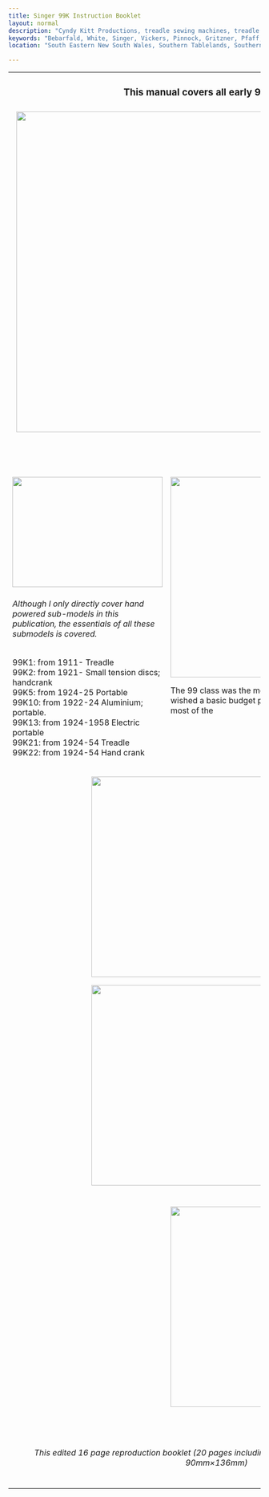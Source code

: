 ```yaml
---
title: Singer 99K Instruction Booklet
layout: normal
description: "Cyndy Kitt Productions, treadle sewing machines, treadle sewing machine parts, sewing machine parts, vintage treadle sewing machines, reproduction sewing machine manuals, sewing machine manual, eco sewing"
keywords: "Bebarfald, White, Singer, Vickers, Pinnock, Gritzner, Pfaff, treadle sewing machine, vintage sewing machine, sewing machine manual"
location: "South Eastern New South Wales, Southern Tablelands, Southern Highlands, Goulburn, New South Wales, Australia.  Custom clothing and costume.  Craft accesories "

---
```


<div class="container">
<table width="800" border="0" cellspacing="4" cellpadding="3" align="center">
<tr> 
<td colspan="2" height="62"> 
<h3 align="center">This manual covers all early 99K models</h3>
<h3 align="center"><img class="img-fluid my-1" src="{{ "machines/pic/singer/99K13.00.jpg" | relative_url }}" width="800" height="640"></h3>
<h3 align="center">&nbsp;</h3>
</td>
</tr>
<tr> 
<td width="253"> 
<p><img class="img-fluid my-1" src="{{ "machines/pic/singer/99K1.02.png" | relative_url }}" width="300" height="220"></p>
<h6>Although I only directly cover hand powered sub-models in this publication, the essentials of all these submodels is covered.</h6>
<p>99K1: from 1911- Treadle<br>
99K2: from 1921- Small tension discs; handcrank <br>
99K5: from 1924-25 Portable <br>
99K10: from 1922-24 Aluminium; portable. <br>
99K13: from 1924-1958 Electric portable <br>
99K21: from 1924-54 Treadle<br>
99K22: from 1924-54 Hand crank </p>
</td>
<td width="592" valign="top"> 
<div align="center">
<p><img class="img-fluid my-1" src="{{"pic/MAN-99K1.00.jpg"}}" width="500" height="400"></p>
<p align="left">The 99 class was the most popular machine for people who wished a basic budget priced Singer for simple work through most of 
the </p>
</div>
</td>
</tr>
<tr> 
<td colspan="2"> 
<div align="center">
<p><img class="img-fluid my-1" src="{{"pic/MAN-99K1.02.jpg"}}" width="500" height="400"></p>
<p><img class="img-fluid my-1" src="{{"pic/MAN-99K1.01.jpg"}}" width="500" height="400"><br>
<br>
</p>
</div>
</td>
</tr>
<tr> 
<td width="253">&nbsp;</td>
<td width="592" valign="top"><img class="img-fluid my-1" src="{{"pic/MAN-99K1.03.jpg"}}" width="500" height="400"></td>
</tr>
<tr> 
<td width="253">&nbsp;</td>
<td width="592" valign="top"></td>
</tr>
<tr> 
<td width="253">&nbsp;</td>
<td width="592" valign="top"></td>
</tr>
<tr> 
<td colspan="2"> 
<div align="center">
<h6>This edited 16 page reproduction booklet (20 pages including cover) is A5 size (the original was 90mm&times;136mm)</h6>
</div>
</td>
</tr>
</table>
</div>
